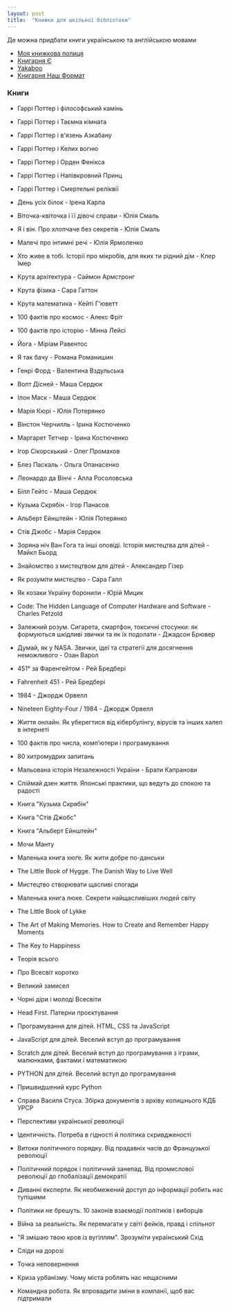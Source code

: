```yaml
---
layout: post
title:  "Книжки для шкільної бібліотеки"
---
```


Де можна придбати книги українською та англійською мовами

- [Моя книжкова полиця](https://mybookshelf.com.ua/)
- [Книгарня Є](https://book-ye.com.ua/)
- [Yakaboo](https://www.yakaboo.ua/)
- [Книгарня Наш Формат](https://nashformat.ua/)

### Книги

- Гаррі Поттер і філософський камінь
- Гаррі Поттер і Таємна кімната
- Гаррі Поттер і в'язень Азкабану
- Гаррі Поттер і Келих вогню
- Гаррі Поттер і Орден Фенікса
- Гаррі Поттер і Напівкровний Принц
- Гаррі Поттер і Смертельні реліквії

- День усіх білок - Ірена Карпа

- Віточка-квіточка і її дівочі справи - Юлія Смаль
- Я і він. Про хлопчаче без секретів - Юлія Смаль
- Малечі про інтимні речі - Юлія Ярмоленко

- Хто живе в тобі. Історії про мікробів, для яких ти рідний дім - Клер Імер
- Крута архітектура -  Саймон Армстронг
- Крута фізика - Сара Гаттон
- Крута математика - Кейті Г’юветт
- 100 фактів про космос - Алекс Фріт
- 100 фактів про історію - Мінна Лейсі
- Йога - Міріам Равентос
- Я так бачу - Романа Романишин

- Генрі Форд - Валентина Вздульська
- Волт Дісней - Маша Сердюк
- Ілон Маск - Маша Сердюк
- Марія Кюрі - Юлія Потерянко
- Вінстон Черчилль - Ірина Костюченко
- Маргарет Тетчер - Ірина Костюченко
- Ігор Сікорскький - Олег Промахов
- Блез Паскаль - Ольга Опанасенко
- Леонардо да Вінчі - Алла Росоловська
- Білл Гейтс - Маша Сердюк
- Кузьма Скрябін - Ігор Панасов
- Альберт Ейнштейн - Юлія Потерянко
- Стів Джобс - Марія Сердюк

- Зоряна ніч Ван Гога та інші оповіді. Історія мистецтва для дітей - Майкл Бьорд
- Знайомство з мистецтвом для дітей - Александер Гізер
- Як розуміти мистецтво - Сара Галл

- Як козаки Україну боронили - Юрій Мицик
- Code: The Hidden Language of Computer Hardware and Software - Charles Petzold
- Залежний розум. Сигарета, смартфон, токсичні стосунки: як формуються шкідливі звички та як їх подолати - Джадсон Брювер
- Думай, як у NASA. Звички, ідеї та стратегії для досягнення неможливого - Озан Варол

- 451° за Фаренгейтом - Рей Бредбері
- Fahrenheit 451 - Рей Бредбері
- 1984 - Джордж Орвелл
- Nineteen Eighty-Four / 1984 - Джордж Орвелл

- Життя онлайн. Як уберегтися від кібербулінгу, вірусів та інших халеп в інтернеті
- 100 фактів про числа, комп’ютери і програмування
- 80 хитромудрих запитань
- Мальована історія Незалежності України - Брати Капранови
- Спіймай дзен життя. Японські практики, що ведуть до спокою та радості

- Книга "Кузьма Скрябін"
- Книга "Стів Джобс"
- Книга "Альберт Ейнштейн"

- Мочи Манту

- Маленька книга хюґе. Як жити добре по-данськи
- The Little Book of Hygge. The Danish Way to Live Well
- Мистецтво створювати щасливі спогади
- Маленька книга люке. Секрети найщасливіших людей світу
- The Little Book of Lykke
- The Art of Making Memories. How to Create and Remember Happy Moments
- The Key to Happiness

- Теорія всього
- Про Всесвіт коротко
- Великий замисел
- Чорні діри і молоді Всесвіти

- Head First. Патерни проєктування
- Програмування для дітей. HTML, CSS та JavaScript
- JavaScript для дітей. Веселий вступ до програмування
- Scratch для дітей. Веселий вступ до програмування з іграми, малюнками, фактами і математикою
- PYTHON для дітей. Веселий вступ до програмування
- Пришвидшений курс Python


- Справа Василя Стуса. Збірка документів з архіву колишнього КДБ УРСР
- Перспективи української революції

- Ідентичність. Потреба в гідності й політика скривдженості
- Витоки політичного порядку. Від прадавніх часів до Французької революції
- Політичний порядок і політичний занепад. Від промислової революції до глобалізації демократії

- Диванні експерти. Як необмежений доступ до інформації робить нас тупішими
- Політики не брешуть. 10 законів взаємодії політиків і виборців
- Війна за реальність. Як перемагати у світі фейків, правд і спільнот

- "Я змішаю твою кров із вугіллям". Зрозуміти український Схід
- Сліди на дорозі
- Точка неповернення

- Криза урбанізму. Чому міста роблять нас нещасними
- Командна робота. Як впровадити зміни в компанії, щоб вас підтримали
